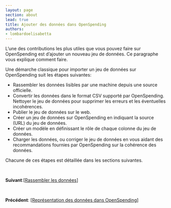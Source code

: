 ```yaml
---
layout: page
section: about
lead: true
title: Ajouter des données dans OpenSpending
authors:
- lombardoelisabetta
---
```

L’une des contributions les plus utiles que vous pouvez faire sur OpenSpending est d’ajouter un nouveau jeu de données. Ce paragraphe vous explique comment faire.

Une démarche classique pour importer un jeu de données sur OpenSpending suit les étapes suivantes:

* Rassembler les données lisibles par une machine depuis une source officielle.
* Convertir les données dans le format CSV supporté par OpenSpending. Nettoyer le jeu de données pour supprimer les erreurs et les éventuelles incohérences.
* Publier le jeu de données sur le web.
* Créer un jeu de données sur OpenSpending en indiquant la source (URL) du jeu de données.
* Créer un modèle en définissant le rôle de chaque colonne du jeu de données.
* Charger les données, ou corriger le jeu de données en vous aidant des recommandations fournies par OpenSpending sur la cohérence des données.

Chacune de ces étapes est détaillée dans les sections suivantes.

&nbsp;

**Suivant**:[<a href="./rassembler-les-donnees/">Rassembler les données</a>]

&nbsp;

**Précédent**: [<a href="./representation-des-donnees-dans-openspending/">Représentation des données dans OpenSpending</a>]

